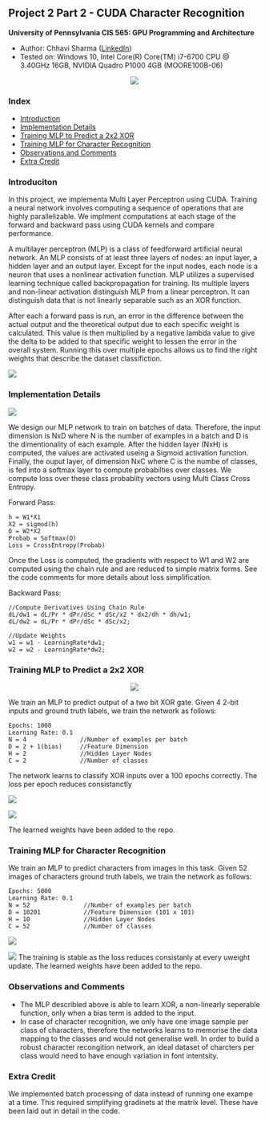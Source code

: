 ## Project 2 Part 2 - CUDA Character Recognition
**University of Pennsylvania
CIS 565: GPU Programming and Architecture**

* Author: Chhavi Sharma ([LinkedIn](https://www.linkedin.com/in/chhavi275/))
* Tested on: Windows 10, Intel Core(R) Core(TM) i7-6700 CPU @ 3.40GHz 16GB, 
             NVIDIA Quadro P1000 4GB (MOORE100B-06)

 <p align="center">
  <img src="img/title.png">
</p>


### Index

- [Introduction](https://github.com/chhavisharma/Project2-Number-Algorithms/blob/master/Project2-Character-Recognition/README.md#introduciton )
- [Implementation Details](https://github.com/chhavisharma/Project2-Number-Algorithms/blob/master/Project2-Character-Recognition/README.md#implementation-details)
- [Training MLP to Predict a 2x2 XOR](https://github.com/chhavisharma/Project2-Number-Algorithms/blob/master/Project2-Character-Recognition/README.md#training-mlp-to-predict-a-2x2-xor)
- [Training MLP for Character Recognition](https://github.com/chhavisharma/Project2-Number-Algorithms/blob/master/Project2-Character-Recognition/README.md#training-mlp-for-character-recognition)
- [Observations and Comments](https://github.com/chhavisharma/Project2-Number-Algorithms/blob/master/Project2-Character-Recognition/README.md#observations-and-comments)
- [Extra Credit](https://github.com/chhavisharma/Project2-Number-Algorithms/blob/master/Project2-Character-Recognition/README.md#extra-credit)


### Introduciton

In this project, we implementa Multi Layer Perceptron using CUDA. 
Training a neural network involves computing a sequence of operations that are highly parallelizable. 
We implment computations at each stage of the forward and backward pass using CUDA kernels and compare performance. 

A multilayer perceptron (MLP) is a class of feedforward artificial neural network. An MLP consists of at least three layers of nodes: an input layer, a hidden layer and an output layer. Except for the input nodes, each node is a neuron that uses a nonlinear activation function. MLP utilizes a supervised learning technique called backpropagation for training. Its multiple layers and non-linear activation distinguish MLP from a linear perceptron. It can distinguish data that is not linearly separable such as an XOR function.

After each a forward pass is run, an error in the difference between the actual output and the theoretical output due to each specific weight is calculated. This value is then multiplied by a negative lambda value to give the delta to be added to that specific weight to lessen the error in the overall system. Running this over multiple epochs allows us to find the right weights that describe the dataset classifiction.

 ![](./img/MLP.png)

### Implementation Details

  ![](img/MLPmine.PNG)
 
 We design our MLP network to train on batches of data. Therefore, the input dimension is NxD where N is the number of examples in a batch and D is the dimentionality of each example. After the hidden layer (NxH) is computed, the values are activated useing a Sigmoid activation function. Finally, the ouput layer, of dimension NxC where C is the numbe of classes, is fed into a softmax layer to compute probabilties over classes. We compute loss over these class probablity vectors using Multi Class Cross Entropy. 

Forward Pass:
```
h = W1*X1
X2 = sigmod(h)
O = W2*X2
Probab = Softmax(O)
Loss = CrossEntropy(Probab)

```
Once the Loss is computed, the gradients with respect to W1 and W2 are computed using the chain rule and are reduced to simple matrix forms. See the code comments for more details about loss simplification.

Backward Pass:
```
//Compute Derivatives Using Chain Rule
dL/dw1 = dL/Pr * dPr/dSc * dSc/x2 * dx2/dh * dh/w1;
dL/dw2 = dL/Pr * dPr/dSc * dSc/x2;

//Update Weights 
w1 = w1 - LearningRate*dw1;
w2 = w2 - LearningRate*dw2;
```

### Training MLP to Predict a 2x2 XOR
 
 <p align="center">
  <img src="img/xor-table.png">
</p>
 
We train an MLP to predict output of a two bit XOR gate. Given 4 2-bit inputs and ground truth labels, we train the network as follows:
 ```
 Epochs: 1000
 Learning Rate: 0.1
 N = 4               //Number of examples per batch
 D = 2 + 1(bias)     //Feature Dimension
 H = 2               //Hidden Layer Nodes
 C = 2               //Number of classes
 ```
 
 The network learns to classify XOR inputs over a 100 epochs correctly.
 The loss per epoch reduces consistanctly
 
 ![](img/XorStats.PNG)
 
 ![](img/XorLoss.PNG)
 
 The learned weights have been added to the repo.
 
### Training MLP for Character Recognition
 
We train an MLP to predict characters from images in this task. Given 52 images of characters ground truth labels, we train the network as follows:
   ```
   Epochs: 5000
   Learning Rate: 0.1
   N = 52               //Number of examples per batch
   D = 10201            //Feature Dimension (101 x 101)
   H = 10               //Hidden Layer Nodes
   C = 52               //Number of classes
  ```
 
 ![](img/CharRecStats.PNG)
 
 ![](img/CharRecLoss.PNG)
  The training is stable as the loss reduces consistanly at every uweight update.
  The learned weights have been added to the repo.

### Observations and Comments
- The MLP describled above is able to learn XOR, a non-linearly seperable function, only when a bias term is added to the input.
- In case of character recognition, we only have one image sample per class of characters, therefore the networks learns to memorise the data mapping to the classes and would not generalise well. In order to build a robust character recongition network, an ideal dataset of charcters per class would need to have enough variation in font intentsity. 

### Extra Credit
We implemented batch processing of data instead of running one exampe at a time. This required simplifying gradinets at the matrix level. These have been laid out in detail in the code. 
